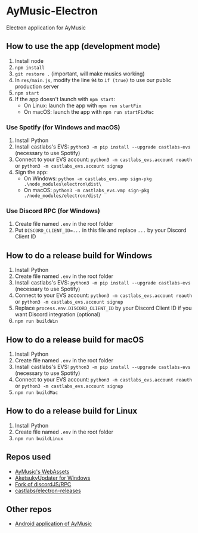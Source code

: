 # AyMusic-Electron
Electron application for AyMusic

## How to use the app (development mode)
1. Install node
2. `npm install`
3. `git restore .` (important, will make musics working)
4. In `res/main.js`, modify the line `94` to `if (true)` to use our public production server
5. `npm start`
6. If the app doesn't launch with `npm start`:
    - On Linux: launch the app with `npm run startFix`
    - On macOS: launch the app with `npm run startFixMac`

### Use Spotify (for Windows and macOS)
1. Install Python 
2. Install castlabs's EVS: `python3 -m pip install --upgrade castlabs-evs` (necessary to use Spotify)
3. Connect to your EVS account: `python3 -m castlabs_evs.account reauth` or `python3 -m castlabs_evs.account signup`
4. Sign the app:
    - On Windows: `python -m castlabs_evs.vmp sign-pkg .\node_modules\electron\dist\`
    - On macOS: `python3 -m castlabs_evs.vmp sign-pkg ./node_modules/electron/dist/`

### Use Discord RPC (for Windows)
1. Create file named `.env` in the root folder
2. Put `DISCORD_CLIENT_ID=...` in this file and replace `...` by your Discord Client ID

## How to do a release build for Windows
1. Install Python 
3. Create file named `.env` in the root folder
4. Install castlabs's EVS: `python3 -m pip install --upgrade castlabs-evs` (necessary to use Spotify)
5. Connect to your EVS account: `python3 -m castlabs_evs.account reauth` or `python3 -m castlabs_evs.account signup`
6. Replace `process.env.DISCORD_CLIENT_ID` by your Discord Client ID if you want Discord integration (optional)
7. `npm run buildWin`

## How to do a release build for macOS
1. Install Python 
3. Create file named `.env` in the root folder
4. Install castlabs's EVS: `python3 -m pip install --upgrade castlabs-evs` (necessary to use Spotify)
5. Connect to your EVS account: `python3 -m castlabs_evs.account reauth` or `python3 -m castlabs_evs.account signup`
6. `npm run buildMac`

## How to do a release build for Linux
1. Install Python
3. Create file named `.env` in the root folder
4. `npm run buildLinux`

## Repos used
- [AyMusic's WebAssets](https://github.com/Shiyukine/AyMusic-WebAssets)
- [AketsukyUpdater for Windows](https://github.com/Shiyukine/AketsukyUpdater)
- [Fork of discordJS/RPC](https://github.com/Shiyukine/discordjs-RPC)
- [castlabs/electron-releases](https://github.com/castlabs/electron-releases)

## Other repos
- [Android application of AyMusic](https://github.com/Shiyukine/AyMusic-Android)